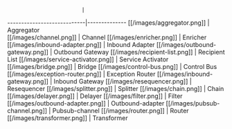                             | 
----------------------------|--------------
[[/images/aggregator.png]]  | Aggregator  
[[/images/channel.png]]     | Channel
[[/images/enricher.png]]          | Enricher
[[/images/inbound-adapter.png]]   | Inbound Adapter
[[/images/outbound-gateway.png]]  | Outbound Gateway
[[/images/recipient-list.png]]    | Recipient List
[[/images/service-activator.png]] | Service Activator
[[/images/bridge.png]]            | Bridge
[[/images/control-bus.png]]       | Control Bus
[[/images/exception-router.png]]  | Exception Router
[[/images/inbound-gateway.png]]   | Inbound Gateway
[[/images/resequencer.png]]       | Resequencer
[[/images/splitter.png]]          | Splitter
[[/images/chain.png]]             | Chain
[[/images/delayer.png]]           | Delayer
[[/images/filter.png]]            | Filter
[[/images/outbound-adapter.png]]  | Outbound-adapter
[[/images/pubsub-channel.png]]    | Pubsub-channel
[[/images/router.png]]            | Router
[[/images/transformer.png]]       | Transformer